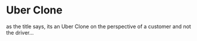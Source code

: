 # Uber Clone
 as the title says, its an Uber Clone on the perspective of a customer and not the driver...
